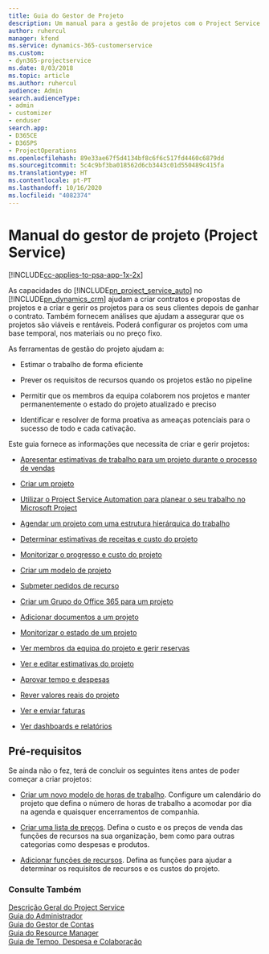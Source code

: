 ```yaml
---
title: Guia do Gestor de Projeto
description: Um manual para a gestão de projetos com o Project Service
author: ruhercul
manager: kfend
ms.service: dynamics-365-customerservice
ms.custom:
- dyn365-projectservice
ms.date: 8/03/2018
ms.topic: article
ms.author: ruhercul
audience: Admin
search.audienceType:
- admin
- customizer
- enduser
search.app:
- D365CE
- D365PS
- ProjectOperations
ms.openlocfilehash: 89e33ae67f5d4134bf8c6f6c517fd4460c6879dd
ms.sourcegitcommit: 5c4c9bf3ba018562d6cb3443c01d550489c415fa
ms.translationtype: HT
ms.contentlocale: pt-PT
ms.lasthandoff: 10/16/2020
ms.locfileid: "4082374"
---
```

# <a name="project-manager-guide-project-service"></a>Manual do gestor de projeto (Project Service)

[!INCLUDE[cc-applies-to-psa-app-1x-2x](../includes/cc-applies-to-psa-app-1x-2x.md)]

As capacidades do [!INCLUDE[pn_project_service_auto](../includes/pn-project-service-auto.md)] no [!INCLUDE[pn_dynamics_crm](../includes/pn-dynamics-crm.md)] ajudam a criar contratos e propostas de projetos e a criar e gerir os projetos para os seus clientes depois de ganhar o contrato. Também fornecem análises que ajudam a assegurar que os projetos são viáveis e rentáveis. Poderá configurar os projetos com uma base temporal, nos materiais ou no preço fixo.  
  
 As ferramentas de gestão do projeto ajudam a:  
  
-   Estimar o trabalho de forma eficiente  
  
-   Prever os requisitos de recursos quando os projetos estão no pipeline  
  
-   Permitir que os membros da equipa colaborem nos projetos e manter permanentemente o estado do projeto atualizado e preciso  
  
-   Identificar e resolver de forma proativa as ameaças potenciais para o sucesso de todo e cada cativação.  
  
Este guia fornece as informações que necessita de criar e gerir projetos:  
  
-   [Apresentar estimativas de trabalho para um projeto durante o processo de vendas](../psa/provide-estimates-project-during-sales-process.md)  
  
-   [Criar um projeto](../psa/create-project.md)  
  
-   [Utilizar o Project Service Automation para planear o seu trabalho no Microsoft Project](../psa/add-plan-work-microsoft-project.md)  
  
-   [Agendar um projeto com uma estrutura hierárquica do trabalho](../psa/schedule-project-work-breakdown-structure.md)  
  
-   [Determinar estimativas de receitas e custo do projeto](../psa/determine-project-cost-revenue-estimates.md)  
  
-   [Monitorizar o progresso e custo do projeto](../psa/track-project-progress-cost.md)  
  
-   [Criar um modelo de projeto](../psa/create-project-template.md)  
  
-   [Submeter pedidos de recurso](../psa/submit-resource-requests.md)  
  
-   [Criar um Grupo do Office 365 para um projeto](../psa/create-office-365-group-project.md)  
  
-   [Adicionar documentos a um projeto](../psa/add-documents-project.md)  
  
-   [Monitorizar o estado de um projeto](../psa/track-project-status.md)  
  
-   [Ver membros da equipa do projeto e gerir reservas](../psa/view-project-team-members-manage-bookings.md)  
  
-   [Ver e editar estimativas do projeto](../psa/view-edit-project-estimates.md)  
  
-   [Aprovar tempo e despesas](../psa/approve-time-expenses.md)  
  
-   [Rever valores reais do projeto](../psa/review-project-actuals.md)  
  
-   [Ver e enviar faturas](../psa/view-send-invoices.md)  
  
-   [Ver dashboards e relatórios](../psa/view-dashboards-reports.md)  
  
## <a name="prerequisites"></a>Pré-requisitos  
 Se ainda não o fez, terá de concluir os seguintes itens antes de poder começar a criar projetos:  
  
-   [Criar um novo modelo de horas de trabalho](../psa/create-work-hours-template.md). Configure um calendário do projeto que defina o número de horas de trabalho a acomodar por dia na agenda e quaisquer encerramentos de companhia.  
  
-   [Criar uma lista de preços](../psa/create-price-list.md). Defina o custo e os preços de venda das funções de recursos na sua organização, bem como para outras categorias como despesas e produtos.  
  
-   [Adicionar funções de recursos](../psa/add-resource-roles.md). Defina as funções para ajudar a determinar os requisitos de recursos e os custos do projeto.  
  
### <a name="see-also"></a>Consulte Também  
 [Descrição Geral do Project Service](../psa/overview.md)   
 [Guia do Administrador](../psa/admin-guide.md)   
 [Guia do Gestor de Contas](../psa/account-manager-guide.md)   
 [Guia do Resource Manager](../psa/resource-manager-guide.md)   
 [Guia de Tempo, Despesa e Colaboração](../psa/time-expense-collaboration-guide.md)

